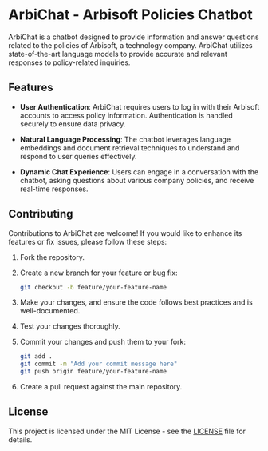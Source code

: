 # ArbiChat - Arbisoft Policies Chatbot

ArbiChat is a chatbot designed to provide information and answer questions related to the policies of Arbisoft, a technology company. ArbiChat utilizes state-of-the-art language models to provide accurate and relevant responses to policy-related inquiries.

## Features

- **User Authentication**: ArbiChat requires users to log in with their Arbisoft accounts to access policy information. Authentication is handled securely to ensure data privacy.

- **Natural Language Processing**: The chatbot leverages language embeddings and document retrieval techniques to understand and respond to user queries effectively.

- **Dynamic Chat Experience**: Users can engage in a conversation with the chatbot, asking questions about various company policies, and receive real-time responses.

## Contributing

Contributions to ArbiChat are welcome! If you would like to enhance its features or fix issues, please follow these steps:

1. Fork the repository.

2. Create a new branch for your feature or bug fix:

   ```bash
   git checkout -b feature/your-feature-name
   ```

3. Make your changes, and ensure the code follows best practices and is well-documented.

4. Test your changes thoroughly.

5. Commit your changes and push them to your fork:

   ```bash
   git add .
   git commit -m "Add your commit message here"
   git push origin feature/your-feature-name
   ```

6. Create a pull request against the main repository.

## License

This project is licensed under the MIT License - see the [LICENSE](LICENSE) file for details.